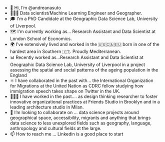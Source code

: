 - 👋 Hi, I’m @andreanasuto
- 👨🏽‍💻 Data scientist/Machine Learning Engineer and Geographer.
- 🎓 I'm a PhD Candidate at the Geographic Data Science Lab, University of Liverpool.
- 🗺 I'm currently working as... Research Assistant and Data Scientist at London School of Economics.
- 🌍 I've extensively lived and worked in the 🇺🇸🇨🇦🇪🇺 born in one of the hardest area in Southern 🇮🇹. Proudly Mediterranean.
- 📊 Recently worked as...Research Assistant and Data Scientist at Geographic Data Science Lab, University of Liverpool in a project assessing the spatial and social patterns of the ageing population in the England
- ⚛️  I have collaborated in the past with... the International Organization for Migrations at the United Nation as CDRC fellow studying how immigration speech takes shape on Twitter in the UK.
- 🕵🏽‍♂️ I have worked in the past.... as design thinking researcher to foster innovative organizational practices at Friends Studio in Brooklyn and in a leading architecture studio in Milan.
- 💞️ I’m looking to collaborate on ... data science projects around geographical space, accessibility, migrants and anything that brings data science to less unexplored fields such as geography, language, anthropology and cultural fields at the large.
- 📫 How to reach me ... Linkedin is a good place to start

<!---
andreanasuto/andreanasuto is a ✨ special ✨ repository because its `README.md` (this file) appears on your GitHub profile.
You can click the Preview link to take a look at your changes.
--->
